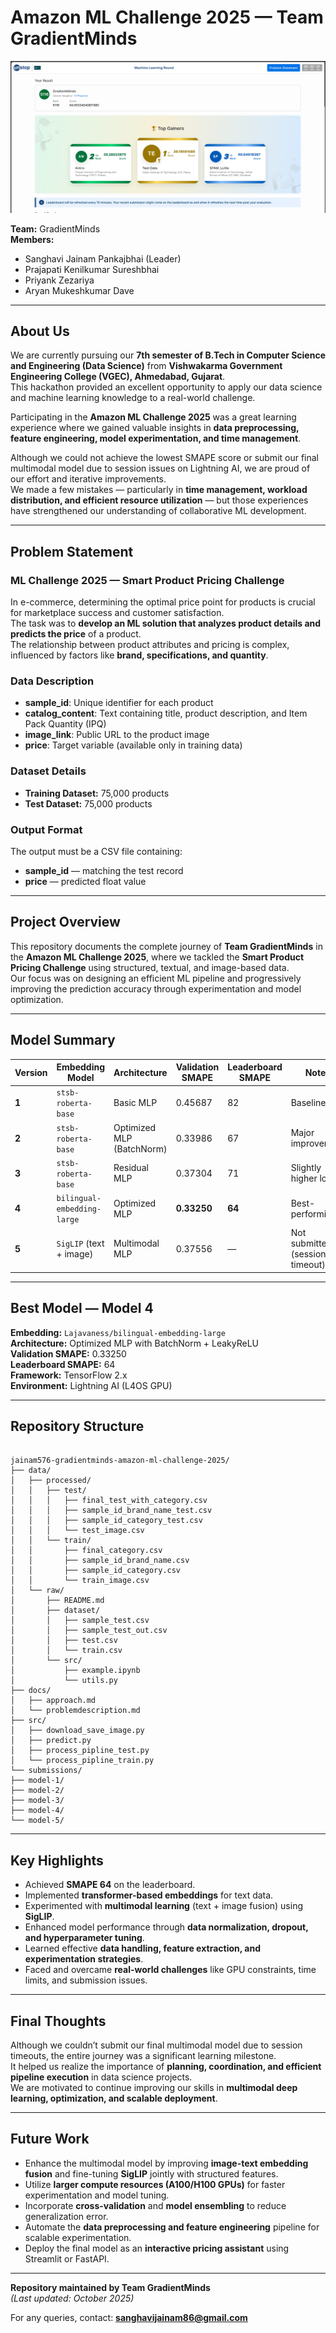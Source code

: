 
# Amazon ML Challenge 2025 — Team GradientMinds

![Leaderboard Screenshot](assets/leaderboard.png)

**Team:** GradientMinds  
**Members:**  
- Sanghavi Jainam Pankajbhai (Leader)  
- Prajapati Kenilkumar Sureshbhai  
- Priyank Zezariya  
- Aryan Mukeshkumar Dave  

---

## About Us

We are currently pursuing our **7th semester of B.Tech in Computer Science and Engineering (Data Science)** from **Vishwakarma Government Engineering College (VGEC), Ahmedabad, Gujarat**.  
This hackathon provided an excellent opportunity to apply our data science and machine learning knowledge to a real-world challenge.

Participating in the **Amazon ML Challenge 2025** was a great learning experience where we gained valuable insights in **data preprocessing, feature engineering, model experimentation, and time management**.  

Although we could not achieve the lowest SMAPE score or submit our final multimodal model due to session issues on Lightning AI, we are proud of our effort and iterative improvements.  
We made a few mistakes — particularly in **time management, workload distribution, and efficient resource utilization** — but those experiences have strengthened our understanding of collaborative ML development.

---

## Problem Statement

### ML Challenge 2025 — Smart Product Pricing Challenge

In e-commerce, determining the optimal price point for products is crucial for marketplace success and customer satisfaction.  
The task was to **develop an ML solution that analyzes product details and predicts the price** of a product.  
The relationship between product attributes and pricing is complex, influenced by factors like **brand, specifications, and quantity**.

### Data Description

- **sample_id**: Unique identifier for each product  
- **catalog_content**: Text containing title, product description, and Item Pack Quantity (IPQ)  
- **image_link**: Public URL to the product image  
- **price**: Target variable (available only in training data)

### Dataset Details

- **Training Dataset:** 75,000 products  
- **Test Dataset:** 75,000 products  

### Output Format

The output must be a CSV file containing:  
- **sample_id** — matching the test record  
- **price** — predicted float value  

---

## Project Overview

This repository documents the complete journey of **Team GradientMinds** in the **Amazon ML Challenge 2025**, where we tackled the **Smart Product Pricing Challenge** using structured, textual, and image-based data.  
Our focus was on designing an efficient ML pipeline and progressively improving the prediction accuracy through experimentation and model optimization.

---

## Model Summary

| Version | Embedding Model | Architecture | Validation SMAPE | Leaderboard SMAPE | Notes |
|----------|-----------------|---------------|------------------|--------------------|-------|
| **1** | `stsb-roberta-base` | Basic MLP | 0.45687 | 82 | Baseline |
| **2** | `stsb-roberta-base` | Optimized MLP (BatchNorm) | 0.33986 | 67 | Major improvement |
| **3** | `stsb-roberta-base` | Residual MLP | 0.37304 | 71 | Slightly higher loss |
| **4** | `bilingual-embedding-large` | Optimized MLP | **0.33250** | **64** | Best-performing |
| **5** | `SigLIP` (text + image) | Multimodal MLP | 0.37556 | — | Not submitted (session timeout) |

---

## Best Model — Model 4

**Embedding:** `Lajavaness/bilingual-embedding-large`  
**Architecture:** Optimized MLP with BatchNorm + LeakyReLU  
**Validation SMAPE:** 0.33250  
**Leaderboard SMAPE:** 64  
**Framework:** TensorFlow 2.x  
**Environment:** Lightning AI (L4OS GPU)

---

## Repository Structure

```

jainam576-gradientminds-amazon-ml-challenge-2025/
├── data/
│   ├── processed/
│   │   ├── test/
│   │   │   ├── final_test_with_category.csv
│   │   │   ├── sample_id_brand_name_test.csv
│   │   │   ├── sample_id_category_test.csv
│   │   │   └── test_image.csv
│   │   └── train/
│   │       ├── final_category.csv
│   │       ├── sample_id_brand_name.csv
│   │       ├── sample_id_category.csv
│   │       └── train_image.csv
│   └── raw/
│       ├── README.md
│       ├── dataset/
│       │   ├── sample_test.csv
│       │   ├── sample_test_out.csv
│       │   ├── test.csv
│       │   └── train.csv
│       └── src/
│           ├── example.ipynb
│           └── utils.py
├── docs/
│   ├── approach.md
│   └── problemdescription.md
├── src/
│   ├── download_save_image.py
│   ├── predict.py
│   ├── process_pipline_test.py
│   └── process_pipline_train.py
└── submissions/
├── model-1/
├── model-2/
├── model-3/
├── model-4/
└── model-5/

```

---

## Key Highlights

- Achieved **SMAPE 64** on the leaderboard.  
- Implemented **transformer-based embeddings** for text data.  
- Experimented with **multimodal learning** (text + image fusion) using **SigLIP**.  
- Enhanced model performance through **data normalization, dropout, and hyperparameter tuning**.  
- Learned effective **data handling, feature extraction, and experimentation strategies**.  
- Faced and overcame **real-world challenges** like GPU constraints, time limits, and submission issues.

---

## Final Thoughts

Although we couldn’t submit our final multimodal model due to session timeouts, the entire journey was a significant learning milestone.  
It helped us realize the importance of **planning, coordination, and efficient pipeline execution** in data science projects.  
We are motivated to continue improving our skills in **multimodal deep learning, optimization, and scalable deployment**.

---



## Future Work

- Enhance the multimodal model by improving **image-text embedding fusion** and fine-tuning **SigLIP** jointly with structured features.  
- Utilize **larger compute resources (A100/H100 GPUs)** for faster experimentation and model tuning.  
- Incorporate **cross-validation** and **model ensembling** to reduce generalization error.  
- Automate the **data preprocessing and feature engineering** pipeline for scalable experimentation.  
- Deploy the final model as an **interactive pricing assistant** using Streamlit or FastAPI.

---

**Repository maintained by Team GradientMinds**  
*(Last updated: October 2025)*  

For any queries, contact: **sanghavijainam86@gmail.com**


